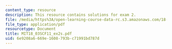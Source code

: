 ```yaml
---
content_type: resource
description: This resource contains solutions for exam 2.
file: /media/https%3A/open-learning-course-data-rc.s3.amazonaws.com/18-03sc-differential-equations-fall-2011/6e9208a6669e1608793bc71991bd787d_MIT18_03SCF11_ex2s.pdf
file_type: application/pdf
resourcetype: Document
title: MIT18_03SCF11_ex2s.pdf
uid: 6e9208a6-669e-1608-793b-c71991bd787d
---
```

